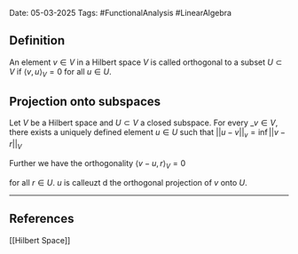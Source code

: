 Date: 05-03-2025
Tags: #FunctionalAnalysis #LinearAlgebra 

## Definition

An element $v \in V$ in a Hilbert space $V$ is called orthogonal to a subset $U \subset V$ if $\langle v , u \rangle_V = 0$ for all $u \in U$.

## Projection onto subspaces

Let $V$ be a Hilbert space and $U \subset V$ a closed subspace. For every _$v \in V$, there exists a uniquely defined element $u \in U$ such that
	$|| u-v||_v = \inf || v -r ||_V$ 

Further we have the orthogonality
	$\langle v-u, r \rangle_V = 0$

for all $r \in U$. $u$ is calleuzt d the orthogonal projection of $v$ onto $U$.

---
## References
[[Hilbert Space]]